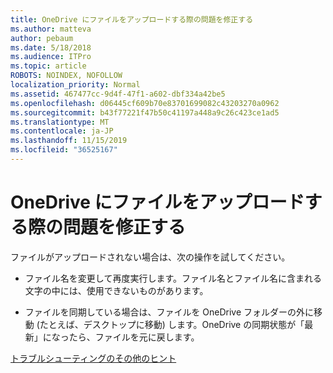 ```yaml
---
title: OneDrive にファイルをアップロードする際の問題を修正する
ms.author: matteva
author: pebaum
ms.date: 5/18/2018
ms.audience: ITPro
ms.topic: article
ROBOTS: NOINDEX, NOFOLLOW
localization_priority: Normal
ms.assetid: 467477cc-9d4f-47f1-a602-dbf334a42be5
ms.openlocfilehash: d06445cf609b70e83701699082c43203270a0962
ms.sourcegitcommit: b43f77221f47b50c41197a448a9c26c423ce1ad5
ms.translationtype: MT
ms.contentlocale: ja-JP
ms.lasthandoff: 11/15/2019
ms.locfileid: "36525167"
---
```

# <a name="fix-problems-uploading-files-to-onedrive"></a>OneDrive にファイルをアップロードする際の問題を修正する

ファイルがアップロードされない場合は、次の操作を試してください。
  
- ファイル名を変更して再度実行します。ファイル名とファイル名に含まれる文字の中には、使用できないものがあります。 
    
- ファイルを同期している場合は、ファイルを OneDrive フォルダーの外に移動 (たとえば、デスクトップに移動) します。OneDrive の同期状態が「最新」になったら、ファイルを元に戻します。 
    
[トラブルシューティングのその他のヒント](https://go.microsoft.com/fwlink/?linkid=873155)
  

